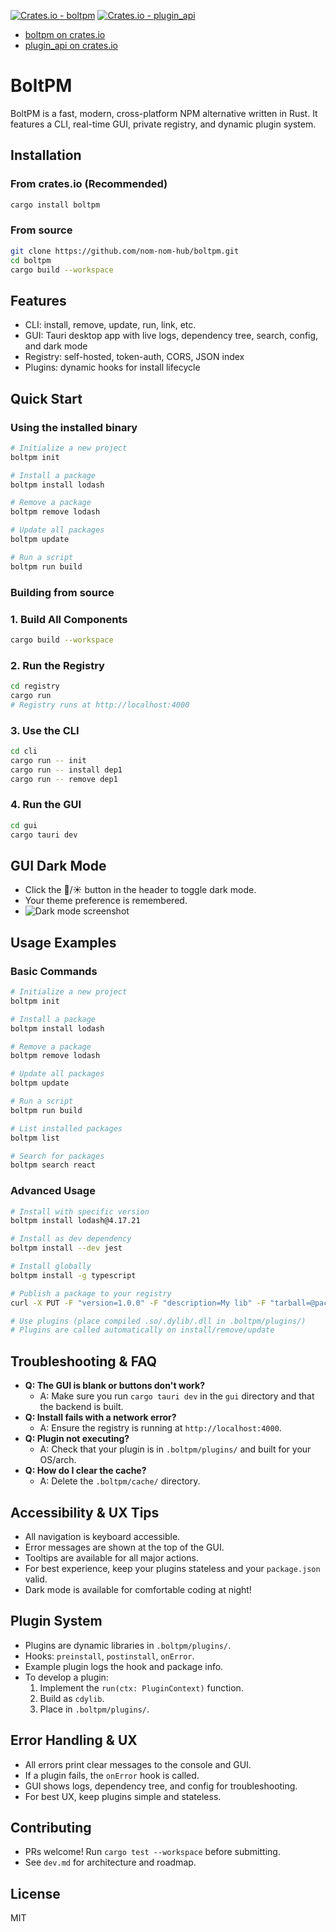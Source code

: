 [![Crates.io - boltpm](https://img.shields.io/crates/v/boltpm.svg)](https://crates.io/crates/boltpm)
[![Crates.io - plugin_api](https://img.shields.io/crates/v/plugin_api.svg)](https://crates.io/crates/plugin_api)

- [boltpm on crates.io](https://crates.io/crates/boltpm)
- [plugin_api on crates.io](https://crates.io/crates/plugin_api)

# BoltPM

BoltPM is a fast, modern, cross-platform NPM alternative written in Rust. It features a CLI, real-time GUI, private registry, and dynamic plugin system.

## Installation

### From crates.io (Recommended)
```bash
cargo install boltpm
```

### From source
```bash
git clone https://github.com/nom-nom-hub/boltpm.git
cd boltpm
cargo build --workspace
```

## Features
- CLI: install, remove, update, run, link, etc.
- GUI: Tauri desktop app with live logs, dependency tree, search, config, and dark mode
- Registry: self-hosted, token-auth, CORS, JSON index
- Plugins: dynamic hooks for install lifecycle

## Quick Start

### Using the installed binary
```bash
# Initialize a new project
boltpm init

# Install a package
boltpm install lodash

# Remove a package
boltpm remove lodash

# Update all packages
boltpm update

# Run a script
boltpm run build
```

### Building from source

### 1. Build All Components
```sh
cargo build --workspace
```

### 2. Run the Registry
```sh
cd registry
cargo run
# Registry runs at http://localhost:4000
```

### 3. Use the CLI
```sh
cd cli
cargo run -- init
cargo run -- install dep1
cargo run -- remove dep1
```

### 4. Run the GUI
```sh
cd gui
cargo tauri dev
```

## GUI Dark Mode
- Click the 🌙/☀️ button in the header to toggle dark mode.
- Your theme preference is remembered.
- ![Dark mode screenshot](docs/darkmode.png) <!-- Add screenshot here -->

## Usage Examples

### Basic Commands
```bash
# Initialize a new project
boltpm init

# Install a package
boltpm install lodash

# Remove a package
boltpm remove lodash

# Update all packages
boltpm update

# Run a script
boltpm run build

# List installed packages
boltpm list

# Search for packages
boltpm search react
```

### Advanced Usage
```bash
# Install with specific version
boltpm install lodash@4.17.21

# Install as dev dependency
boltpm install --dev jest

# Install globally
boltpm install -g typescript

# Publish a package to your registry
curl -X PUT -F "version=1.0.0" -F "description=My lib" -F "tarball=@package.tgz" http://localhost:4000/v1/mylib/

# Use plugins (place compiled .so/.dylib/.dll in .boltpm/plugins/)
# Plugins are called automatically on install/remove/update
```

## Troubleshooting & FAQ

- **Q: The GUI is blank or buttons don't work?**
  - A: Make sure you run `cargo tauri dev` in the `gui` directory and that the backend is built.
- **Q: Install fails with a network error?**
  - A: Ensure the registry is running at `http://localhost:4000`.
- **Q: Plugin not executing?**
  - A: Check that your plugin is in `.boltpm/plugins/` and built for your OS/arch.
- **Q: How do I clear the cache?**
  - A: Delete the `.boltpm/cache/` directory.

## Accessibility & UX Tips
- All navigation is keyboard accessible.
- Error messages are shown at the top of the GUI.
- Tooltips are available for all major actions.
- For best experience, keep your plugins stateless and your `package.json` valid.
- Dark mode is available for comfortable coding at night!

## Plugin System
- Plugins are dynamic libraries in `.boltpm/plugins/`.
- Hooks: `preinstall`, `postinstall`, `onError`.
- Example plugin logs the hook and package info.
- To develop a plugin:
  1. Implement the `run(ctx: PluginContext)` function.
  2. Build as `cdylib`.
  3. Place in `.boltpm/plugins/`.

## Error Handling & UX
- All errors print clear messages to the console and GUI.
- If a plugin fails, the `onError` hook is called.
- GUI shows logs, dependency tree, and config for troubleshooting.
- For best UX, keep plugins simple and stateless.

## Contributing
- PRs welcome! Run `cargo test --workspace` before submitting.
- See `dev.md` for architecture and roadmap.

## License
MIT
